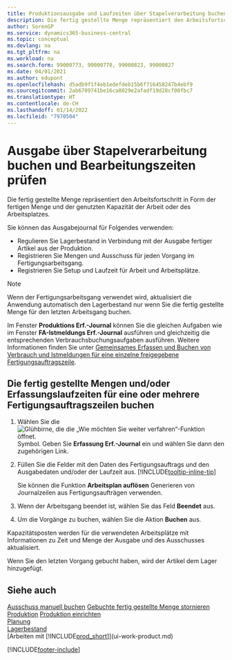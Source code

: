 ```yaml
---
title: Produktionsausgabe und Laufzeiten über Stapelverarbeitung buchen
description: Die fertig gestellte Menge repräsentiert den Arbeitsfortschritt in Form der fertigen Menge und der genutzten Kapazität der Arbeit oder des Arbeitsplatzes.
author: SorenGP
ms.service: dynamics365-business-central
ms.topic: conceptual
ms.devlang: na
ms.tgt_pltfrm: na
ms.workload: na
ms.search.form: 99000773, 99000778, 99000823, 99000827
ms.date: 04/01/2021
ms.author: edupont
ms.openlocfilehash: d5adb9f1f4eb1edefdeb15b6f716458247b4ebf9
ms.sourcegitcommit: 2ab6709741be16ca8029e2afadf19d28cf00fbc7
ms.translationtype: HT
ms.contentlocale: de-CH
ms.lasthandoff: 01/14/2022
ms.locfileid: "7970504"
---
```

# <a name="batch-post-output-and-run-times"></a>Ausgabe über Stapelverarbeitung buchen und Bearbeitungszeiten prüfen
Die fertig gestellte Menge repräsentiert den Arbeitsfortschritt in Form der fertigen Menge und der genutzten Kapazität der Arbeit oder des Arbeitsplatzes.

Sie können das Ausgabejournal für Folgendes verwenden:

* Regulieren Sie Lagerbestand in Verbindung mit der Ausgabe fertiger Artikel aus der Produktion.
* Registrieren Sie Mengen und Ausschuss für jeden Vorgang im Fertigungsarbeitsgang.
* Registrieren Sie Setup und Laufzeit für Arbeit und Arbeitsplätze.

> [!NOTE]
> Wenn der Fertigungsarbeitsgang verwendet wird, aktualisiert die Anwendung automatisch den Lagerbestand nur wenn Sie die fertig gestellte Menge für den letzten Arbeitsgang buchen.

Im Fenster **Produktions Erf.-Journal** können Sie die gleichen Aufgaben wie im Fenster **FA-Istmeldungs Erf.-Journal** ausführen und gleichzeitig die entsprechenden Verbrauchsbuchungsaufgaben ausführen. Weitere Informationen finden Sie unter [Gemeinsames Erfassen und Buchen von Verbrauch und Istmeldungen für eine einzelne freigegebene Fertigungsauftragszeile](production-how-to-register-consumption-and-output.md).

## <a name="to-post-output-quantities-andor-register-run-times-for-one-or-more-production-order-lines"></a>Die fertig gestellte Mengen und/oder Erfassungslaufzeiten für eine oder mehrere Fertigungsauftragszeilen buchen

1. Wählen Sie die ![Glühbirne, die die „Wie möchten Sie weiter verfahren“-Funktion öffnet.](media/ui-search/search_small.png "Tell me-Funktion") Symbol. Geben Sie **Erfassung Erf.-Journal** ein und wählen Sie dann den zugehörigen Link.  
2. Füllen Sie die Felder mit den Daten des Fertigungsauftrags und den Ausgabedaten und/oder der Laufzeit aus. [!INCLUDE[tooltip-inline-tip](includes/tooltip-inline-tip_md.md)]
  
    Sie können die Funktion **Arbeitsplan auflösen** Generieren von Journalzeilen aus Fertigungsaufträgen verwenden.
  
3. Wenn der Arbeitsgang beendet ist, wählen Sie das Feld **Beendet** aus.  
4. Um die Vorgänge zu buchen, wählen Sie die Aktion **Buchen** aus. 

Kapazitätsposten werden für die verwendeten Arbeitsplätze mit Informationen zu Zeit und Menge der Ausgabe und des Ausschusses aktualisiert.  

Wenn Sie den letzten Vorgang gebucht haben, wird der Artikel dem Lager hinzugefügt.  

## <a name="see-also"></a>Siehe auch

[Ausschuss manuell buchen](production-how-to-post-scrap.md)
[Gebuchte fertig gestellte Menge stornieren](production-how-to-reverse-output-posting.md)
[Produktion](production-manage-manufacturing.md)
[Produktion einrichten](production-configure-production-processes.md)  
[Planung](production-planning.md)  
[Lagerbestand](inventory-manage-inventory.md)  
[Arbeiten mit [!INCLUDE[prod_short](includes/prod_short.md)]](ui-work-product.md)


[!INCLUDE[footer-include](includes/footer-banner.md)]
